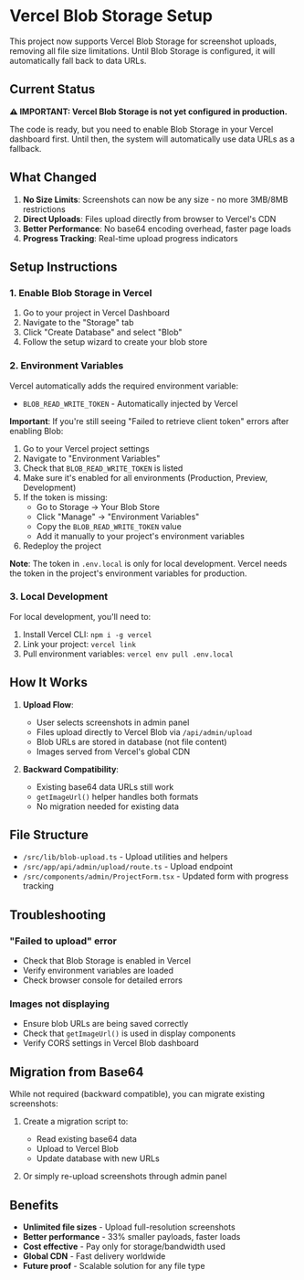 # Vercel Blob Storage Setup

This project now supports Vercel Blob Storage for screenshot uploads, removing all file size limitations. Until Blob Storage is configured, it will automatically fall back to data URLs.

## Current Status

**⚠️ IMPORTANT: Vercel Blob Storage is not yet configured in production.**

The code is ready, but you need to enable Blob Storage in your Vercel dashboard first. Until then, the system will automatically use data URLs as a fallback.

## What Changed

1. **No Size Limits**: Screenshots can now be any size - no more 3MB/8MB restrictions
2. **Direct Uploads**: Files upload directly from browser to Vercel's CDN
3. **Better Performance**: No base64 encoding overhead, faster page loads
4. **Progress Tracking**: Real-time upload progress indicators

## Setup Instructions

### 1. Enable Blob Storage in Vercel

1. Go to your project in Vercel Dashboard
2. Navigate to the "Storage" tab
3. Click "Create Database" and select "Blob"
4. Follow the setup wizard to create your blob store

### 2. Environment Variables

Vercel automatically adds the required environment variable:
- `BLOB_READ_WRITE_TOKEN` - Automatically injected by Vercel

**Important**: If you're still seeing "Failed to retrieve client token" errors after enabling Blob:
1. Go to your Vercel project settings
2. Navigate to "Environment Variables" 
3. Check that `BLOB_READ_WRITE_TOKEN` is listed
4. Make sure it's enabled for all environments (Production, Preview, Development)
5. If the token is missing:
   - Go to Storage → Your Blob Store
   - Click "Manage" → "Environment Variables"
   - Copy the `BLOB_READ_WRITE_TOKEN` value
   - Add it manually to your project's environment variables
6. Redeploy the project

**Note**: The token in `.env.local` is only for local development. Vercel needs the token in the project's environment variables for production.

### 3. Local Development

For local development, you'll need to:
1. Install Vercel CLI: `npm i -g vercel`
2. Link your project: `vercel link`
3. Pull environment variables: `vercel env pull .env.local`

## How It Works

1. **Upload Flow**:
   - User selects screenshots in admin panel
   - Files upload directly to Vercel Blob via `/api/admin/upload`
   - Blob URLs are stored in database (not file content)
   - Images served from Vercel's global CDN

2. **Backward Compatibility**:
   - Existing base64 data URLs still work
   - `getImageUrl()` helper handles both formats
   - No migration needed for existing data

## File Structure

- `/src/lib/blob-upload.ts` - Upload utilities and helpers
- `/src/app/api/admin/upload/route.ts` - Upload endpoint
- `/src/components/admin/ProjectForm.tsx` - Updated form with progress tracking

## Troubleshooting

### "Failed to upload" error
- Check that Blob Storage is enabled in Vercel
- Verify environment variables are loaded
- Check browser console for detailed errors

### Images not displaying
- Ensure blob URLs are being saved correctly
- Check that `getImageUrl()` is used in display components
- Verify CORS settings in Vercel Blob dashboard

## Migration from Base64

While not required (backward compatible), you can migrate existing screenshots:

1. Create a migration script to:
   - Read existing base64 data
   - Upload to Vercel Blob
   - Update database with new URLs

2. Or simply re-upload screenshots through admin panel

## Benefits

- **Unlimited file sizes** - Upload full-resolution screenshots
- **Better performance** - 33% smaller payloads, faster loads
- **Cost effective** - Pay only for storage/bandwidth used
- **Global CDN** - Fast delivery worldwide
- **Future proof** - Scalable solution for any file type